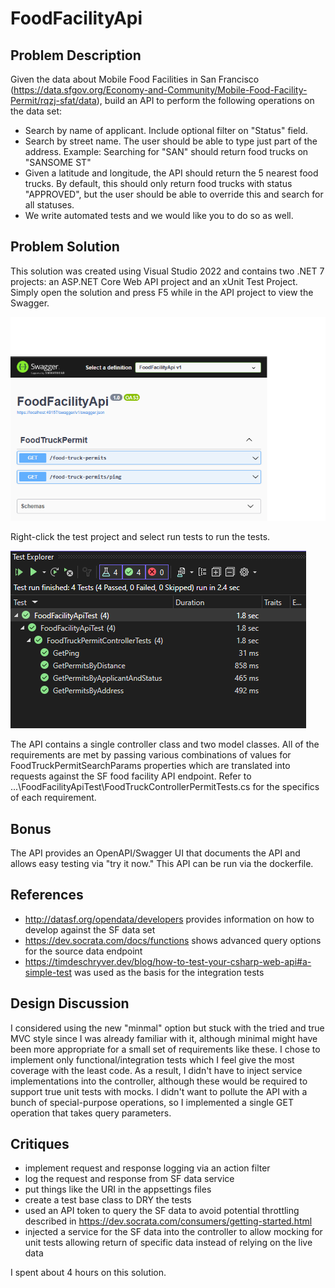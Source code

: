 # FoodFacilityApi

## Problem Description
Given the data about Mobile Food Facilities in San Francisco (https://data.sfgov.org/Economy-and-Community/Mobile-Food-Facility-Permit/rqzj-sfat/data), build an API to perform the following operations on the data set:

- Search by name of applicant. Include optional filter on "Status" field.
- Search by street name. The user should be able to type just part of the address. Example: Searching for "SAN" should return food trucks on "SANSOME ST"
- Given a latitude and longitude, the API should return the 5 nearest food trucks. By default, this should only return food trucks with status "APPROVED", but the user should be able to override this and search for all statuses.
- We write automated tests and we would like you to do so as well.

## Problem Solution
This solution was created using Visual Studio 2022 and contains two .NET 7 projects: an ASP.NET Core Web API project and an xUnit Test Project.  Simply open the solution and press F5 while in the API project to view the Swagger.  

![Swagger](Swagger.png)

Right-click the test project and select run tests to run the tests.

![Tests](Tests.png)

The API contains a single controller class and two model classes.  All of the requirements are met by passing various combinations of values for FoodTruckPermitSearchParams properties which are translated into requests against the SF food facility API endpoint.  Refer to ...\FoodFacilityApiTest\FoodTruckControllerPermitTests.cs for the specifics of each requirement.

## Bonus
The API provides an OpenAPI/Swagger UI that documents the API and allows easy testing via "try it now."  This API can be run via the dockerfile.

## References
- http://datasf.org/opendata/developers provides information on how to develop against the SF data set
- https://dev.socrata.com/docs/functions shows advanced query options for the source data endpoint
- https://timdeschryver.dev/blog/how-to-test-your-csharp-web-api#a-simple-test was used as the basis for the integration tests

## Design Discussion
I considered using the new "minmal" option but stuck with the tried and true MVC style since I was already familiar with it, although minimal might have been more appropriate for a small set of requirements like these.  I chose to implement only functional/integration tests which I feel give the most coverage with the least code.  As a result, I didn't have to inject service implementations into the controller, although these would be required to support true unit tests with mocks.  I didn't want to pollute the API with a bunch of special-purpose operations, so I implemented a single GET operation that takes query parameters.

## Critiques
- implement request and response logging via an action filter
- log the request and response from SF data service
- put things like the URI in the appsettings files
- create a test base class to DRY the tests
- used an API token to query the SF data to avoid potential throttling described in https://dev.socrata.com/consumers/getting-started.html
- injected a service for the SF data into the controller to allow mocking for unit tests allowing return of specific data instead of relying on the live data

I spent about 4 hours on this solution.

